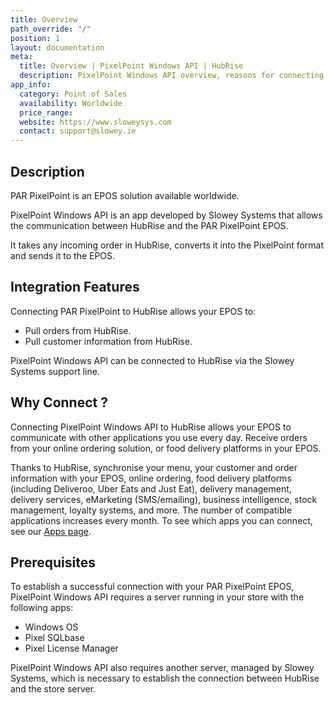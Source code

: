 ```yaml
---
title: Overview
path_override: "/"
position: 1
layout: documentation
meta:
  title: Overview | PixelPoint Windows API | HubRise
  description: PixelPoint Windows API overview, reasons for connecting it to HubRise and summary of integrated features. Synchronise data between your EPOS and your apps.
app_info:
  category: Point of Sales
  availability: Worldwide
  price_range:
  website: https://www.sloweysys.com
  contact: support@slowey.ie
---
```


[comment]: # "include screenshots of the HubRise Bridge"

## Description

PAR PixelPoint is an EPOS solution available worldwide.

PixelPoint Windows API is an app developed by Slowey Systems that allows the communication between HubRise and the PAR PixelPoint EPOS.

It takes any incoming order in HubRise, converts it into the PixelPoint format and sends it to the EPOS.

## Integration Features

Connecting PAR PixelPoint to HubRise allows your EPOS to:

- Pull orders from HubRise.
- Pull customer information from HubRise.

PixelPoint Windows API can be connected to HubRise via the Slowey Systems support line.

## Why Connect ?

Connecting PixelPoint Windows API to HubRise allows your EPOS to communicate with other applications you use every day. Receive orders from your online ordering solution, or food delivery platforms in your EPOS.

Thanks to HubRise, synchronise your menu, your customer and order information with your EPOS, online ordering, food delivery platforms (including Deliveroo, Uber Eats and Just Eat), delivery management, delivery services, eMarketing (SMS/emailing), business intelligence, stock management, loyalty systems, and more. The number of compatible applications increases every month. To see which apps you can connect, see our [Apps page](/apps).

## Prerequisites

To establish a successful connection with your PAR PixelPoint EPOS, PixelPoint Windows API requires a server running in your store with the following apps:

- Windows OS
- Pixel SQLbase
- Pixel License Manager

[comment]: # "Windows OS: Probably Win10? Check with John"

PixelPoint Windows API also requires another server, managed by Slowey Systems, which is necessary to establish the connection between HubRise and the store server.
